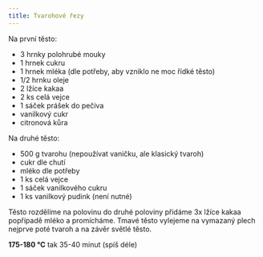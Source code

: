 ```yaml
---
title: Tvarohové řezy
---
```


Na první těsto:

* 3 hrnky polohrubé mouky
* 1 hrnek cukru
* 1 hrnek mléka (dle potřeby, aby vzniklo ne moc řídké těsto)
* 1/2 hrnku	oleje
* 2 lžíce	kakaa
* 2 ks celá vejce
* 1 sáček	prášek do pečiva
* vanilkový cukr
* citronová kůra

Na druhé těsto:
* 500 g	tvarohu (nepoužívat vaničku, ale klasický tvaroh)
* cukr dle chutí
* mléko dle potřeby
* 1 ks celá vejce
* 1 sáček	vanilkového cukru
* 1 ks vanilkový pudink (není nutné)

Těsto rozdělíme na polovinu do druhé poloviny přidáme 3x lžíce kakaa popřípadě mléko a promícháme.
Tmavé těsto vylejeme na vymazaný plech nejprve poté tvaroh a na závěr světlé těsto.

**175-180 °C** tak 35-40 minut (spíš déle)